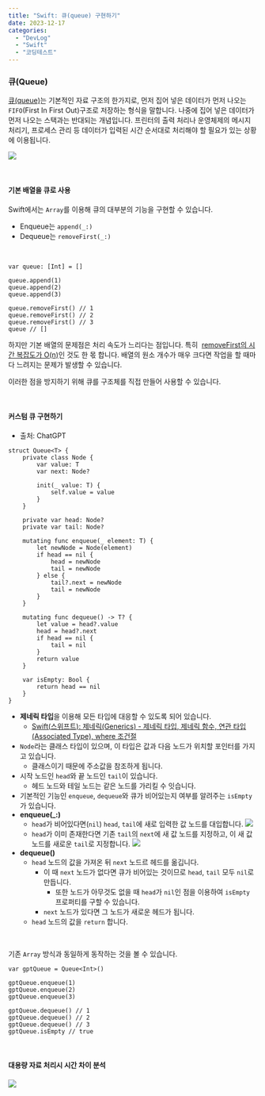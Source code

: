 ```yaml
---
title: "Swift: 큐(queue) 구현하기"
date: 2023-12-17
categories: 
  - "DevLog"
  - "Swift"
  - "코딩테스트"
---
```


### **큐(Queue)**

[큐(queue)](https://ko.wikipedia.org/wiki/%ED%81%90_\(%EC%9E%90%EB%A3%8C_%EA%B5%AC%EC%A1%B0\))는 기본적인 자료 구조의 한가지로, 먼저 집어 넣은 데이터가 먼저 나오는 `FIFO`(First In First Out)구조로 저장하는 형식을 말합니다. 나중에 집어 넣은 데이터가 먼저 나오는 스택과는 반대되는 개념입니다. 프린터의 출력 처리나 운영체제의 메시지 처리기, 프로세스 관리 등 데이터가 입력된 시간 순서대로 처리해야 할 필요가 있는 상황에 이용됩니다.

 ![](/assets/img/wp-content/uploads/2023/12/큐.jpg)

 

#### **기본 배열을 큐로 사용**

Swift에서는 `Array`를 이용해 큐의 대부분의 기능을 구현할 수 있습니다.

- Enqueue는 `append(_:)`
- Dequeue는 `removeFirst(_:)`

 

```
var queue: [Int] = []

queue.append(1)
queue.append(2)
queue.append(3)

queue.removeFirst() // 1
queue.removeFirst() // 2
queue.removeFirst() // 3
queue // []
```

하지만 기본 배열의 문제점은 처리 속도가 느리다는 점입니다. 특히  [removeFirst의 시간 복잡도가 O(n)](https://developer.apple.com/documentation/swift/array/removefirst\(_:\))인 것도 한 몫 합니다. 배열의 원소 개수가 매우 크다면 작업을 할 때마다 느려지는 문제가 발생할 수 있습니다.

이러한 점을 방지하기 위해 큐를 구조체를 직접 만들어 사용할 수 있습니다.

 

#### **커스텀 큐 구현하기**

- 출처: ChatGPT

```
struct Queue<T> {
    private class Node {
        var value: T
        var next: Node?

        init(_ value: T) {
            self.value = value
        }
    }

    private var head: Node?
    private var tail: Node?

    mutating func enqueue(_ element: T) {
        let newNode = Node(element)
        if head == nil {
            head = newNode
            tail = newNode
        } else {
            tail?.next = newNode
            tail = newNode
        }
    }

    mutating func dequeue() -> T? {
        let value = head?.value
        head = head?.next
        if head == nil {
            tail = nil
        }
        return value
    }

    var isEmpty: Bool {
        return head == nil
    }
}
```

- **제네릭 타입**을 이용해 모든 타입에 대응할 수 있도록 되어 있습니다.
    - [Swift(스위프트): 제네릭(Generics) - 제네릭 타입, 제네릭 함수, 연관 타입(Associated Type), where 조건절](http://yoonbumtae.com/?p=4505)
- `Node`라는 클래스 타입이 있으며, 이 타입은 값과 다음 노드가 위치할 포인터를 가지고 있습니다.
    - 클래스이기 때문에 주소값을 참조하게 됩니다.
- 시작 노드인 `head`와 끝 노드인 `tail`이 있습니다.
    - 헤드 노드와 테일 노드는 같은 노드를 가리킬 수 잇습니다.
- 기본적인 기능인 `enqueue`, `dequeue`와 큐가 비어있는지 여부를 알려주는 `isEmpty`가 있습니다.
- **enqueue(\_:)**
    - `head`가 비어있다면(`nil`) `head`, `tail`에 새로 입력한 값 노드를 대입합니다.  ![](/assets/img/wp-content/uploads/2023/12/스크린샷-2023-12-18-오전-2.03.48-복사본.jpg)
    - `head`가 이미 존재한다면 기존 `tail`의 `next`에 새 값 노드를 지정하고, 이 새 값 노드를 새로운 `tail`로 지정합니다.  ![](/assets/img/wp-content/uploads/2023/12/스크린샷-2023-12-18-오전-2.08.52-복사본.jpg)
- **dequeue()**
    - `head` 노드의 값을 가져온 뒤 `next` 노드르 헤드를 옮깁니다.
        - 이 때 `next` 노드가 없다면 큐가 비어있는 것이므로 `head`, `tail` 모두 `nil`로 만듭니다.
            - 또한 노드가 아무것도 없을 때 `head`가 `nil`인 점을 이용하여 `isEmpty` 프로퍼티를 구할 수 있습니다.
        - `next` 노드가 있다면 그 노드가 새로운 헤드가 됩니다.
    - `head` 노드의 값을 `return` 합니다.

 

기존 `Array` 방식과 동일하게 동작하는 것을 볼 수 있습니다.

```
var gptQueue = Queue<Int>()

gptQueue.enqueue(1)
gptQueue.enqueue(2)
gptQueue.enqueue(3)

gptQueue.dequeue() // 1
gptQueue.dequeue() // 2
gptQueue.dequeue() // 3
gptQueue.isEmpty // true

```

 

#### **대용량 자료 처리시 시간 차이 분석**

####  ![](/assets/img/wp-content/uploads/2023/12/스크린샷-2023-12-18-오전-2.26.20-복사본.jpg)
